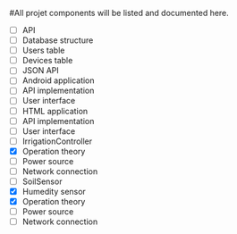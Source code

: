 #All projet components will be listed and documented here.
 - [ ] API
  - [ ] Database structure
   - [ ] Users table
   - [ ] Devices table
  - [ ] JSON API
  - [ ] Android application
   - [ ] API implementation
   - [ ] User interface
  - [ ] HTML application
   - [ ] API implementation
   - [ ] User interface
 - [ ] IrrigationController
  - [X] Operation theory
  - [ ] Power source
  - [ ] Network connection
 - [ ] SoilSensor
  - [X] Humedity sensor
  - [X] Operation theory
  - [ ] Power source
 - [ ] Network connection
